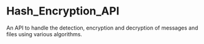 # Hash_Encryption_API
 An API to handle the detection, encryption and decryption of messages and files using various algorithms.
